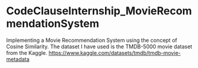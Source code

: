 # CodeClauseInternship_MovieRecommendationSystem
Implementing a Movie Recommendation System using the concept of Cosine Similarity.
The dataset I have used is the TMDB-5000 movie dataset from the Kaggle.
https://www.kaggle.com/datasets/tmdb/tmdb-movie-metadata
